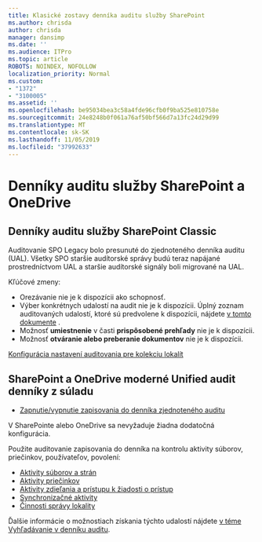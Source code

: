 ```yaml
---
title: Klasické zostavy denníka auditu služby SharePoint
ms.author: chrisda
author: chrisda
manager: dansimp
ms.date: ''
ms.audience: ITPro
ms.topic: article
ROBOTS: NOINDEX, NOFOLLOW
localization_priority: Normal
ms.custom:
- "1372"
- "3100005"
ms.assetid: ''
ms.openlocfilehash: be95034bea3c58a4fde96cfb0f9ba525e810758e
ms.sourcegitcommit: 24e8248b0f061a76af50bf566d7a13fc24d29d99
ms.translationtype: MT
ms.contentlocale: sk-SK
ms.lasthandoff: 11/05/2019
ms.locfileid: "37992633"
---
```

# <a name="sharepoint-and-onedrive-audit-logs"></a>Denníky auditu služby SharePoint a OneDrive

## <a name="sharepoint-classic-audit-logs"></a>Denníky auditu služby SharePoint Classic

Auditovanie SPO Legacy bolo presunuté do zjednoteného denníka auditu (UAL). Všetky SPO staršie audítorské správy budú teraz napájané prostredníctvom UAL a staršie audítorské signály boli migrované na UAL.

Kľúčové zmeny:

* Orezávanie nie je k dispozícii ako schopnosť.
* Výber konkrétnych udalostí na audit nie je k dispozícii. Úplný zoznam auditovaných udalostí, ktoré sú predvolene k dispozícii, nájdete [v tomto dokumente](https://docs.microsoft.com/office365/securitycompliance/search-the-audit-log-in-security-and-compliance) .
* Možnosť **umiestnenie** v časti **prispôsobené prehľady** nie je k dispozícii.
* Možnosť **otváranie alebo preberanie dokumentov** nie je k dispozícii.

[Konfigurácia nastavení auditovania pre kolekciu lokalít](https://support.office.com/article/Configure-audit-settings-for-a-site-collection-A9920C97-38C0-44F2-8BCB-4CF1E2AE22D2)

## <a name="sharepoint-and-onedrive-modern-unified-audit-logs-from-compliance"></a>SharePoint a OneDrive moderné Unified audit denníky z súladu

* [Zapnutie/vypnutie zapisovania do denníka zjednoteného auditu](https://docs.microsoft.com/office365/securitycompliance/turn-audit-log-search-on-or-off) 

V SharePointe alebo OneDrive sa nevyžaduje žiadna dodatočná konfigurácia.

Použite auditovanie zapisovania do denníka na kontrolu aktivity súborov, priečinkov, používateľov, povolení:

* [Aktivity súborov a strán](https://docs.microsoft.com/office365/securitycompliance/search-the-audit-log-in-security-and-compliance)
* [Aktivity priečinkov](https://docs.microsoft.com/office365/securitycompliance/search-the-audit-log-in-security-and-compliance#folder-activities)
* [Aktivity zdieľania a prístupu k žiadosti o prístup](https://docs.microsoft.com/office365/securitycompliance/search-the-audit-log-in-security-and-compliance#sharing-and-access-request-activities)
* [Synchronizačné aktivity](https://docs.microsoft.com/office365/securitycompliance/search-the-audit-log-in-security-and-compliance#synchronization-activities)
* [Činnosti správy lokality](https://docs.microsoft.com/office365/securitycompliance/search-the-audit-log-in-security-and-compliance#site-administration-activities)

Ďalšie informácie o možnostiach získania týchto udalostí nájdete [v téme Vyhľadávanie v denníku auditu](https://docs.microsoft.com/office365/securitycompliance/search-the-audit-log-in-security-and-compliance#search-the-audit-log).
